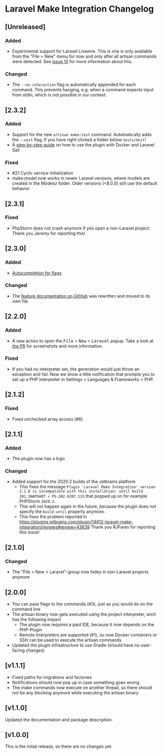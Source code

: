 # Laravel Make Integration Changelog

## [Unreleased]

### Added
- Experimental support for Laravel Livewire. This is one is only available from the "File > New" menu for now and only 
  after all artisan commands were detected. See [issue 10](https://github.com/NiclasvanEyk/jetbrains-laravel-make-integration/issues/10) for more information about this.

### Changed
- The `--no-interaction` flag is automatically appended for each command. This prevents hanging, e.g. when a command 
  expects input from stdin, which is not possible in our context.

## [2.3.2]

### Added
- Support for the new `artisan make:test` command. Automatically adds the `--unit` flag, if you have 
  right-clicked a folder below `tests/Unit`!
- A [step-by-step guide](https://github.com/NiclasvanEyk/jetbrains-laravel-make-integration/tree/master/docs/setup_with_sail.md) on how to use the plugin with Docker and Laravel Sail

### Fixed
- \#21 Cyclic service initialization
- make:model now works in newer Laravel versions, where models are created in the Models/ folder. Older versions (<8.0.0) still use the default behavior

## [2.3.1]

### Fixed

- PhpStorm does not crash anymore if you open a non-Laravel project. Thank you Jeremy for reporting this!

## [2.3.0]

### Added

- [Autocompletion for flags](https://github.com/NiclasvanEyk/jetbrains-laravel-make-integration/blob/8e2e8d67075e5e4080ad4165f41b0f2c968bc180/features.md#%EF%B8%8F-flags)

### Changed

- The [feature documentation on GitHub](https://github.com/NiclasvanEyk/jetbrains-laravel-make-integration/blob/8e2e8d67075e5e4080ad4165f41b0f2c968bc180/features.md) was rewritten and moved to its own file

## [2.2.0]

### Added

- A new action to open the <kbd>File</kbd> > <kbd>New</kbd> > <kbd>Laravel</kbd> popup. Take a look at [the PR](https://github.com/NiclasvanEyk/jetbrains-laravel-make-integration/pull/8) for screenshots and more information.

### Fixed

- If you had no interpreter set, the generation would just throw an exception and fail. Now we show a little notification that prompts you to set up a PHP interpreter in Settings > Languages & Frameworks > PHP.

## [2.1.2]

### Fixed

- Fixed unchecked array access (#6)

## [2.1.1]

### Added

- The plugin now has a logo

### Changed

- Added support for the 2020.2 builds of the Jetbrains platform
  - This fixes the message `Plugin 'Laravel Make Integration' version 2.1.0 is incompatible with this installation: until build 201.SNAPSHOT < PS-202.6397.115`
    that popped up on for example PHPStorm `2020.2`. 
  - This will not happen again in the future, because the plugin does not specify the `build-until` property anymore. 
  - This fixes the problem reported in https://plugins.jetbrains.com/plugin/14612-laravel-make-integration/reviews#review=43639 Thank you RJFares for reporting this issue!

## [2.1.0]

### Changed

- The "File > New > Laravel"-group now hides in non-Laravel projects anymore

## [2.0.0]

- You can pass flags to the commands (#3), just as you would do on the command line
- The artisan binary now gets executed using the project interpreter, wich has the following impact
    - The plugin now requires a paid IDE, because it now depends on the PHP-Plugin
    - Remote Interpreters are supported (#1), so now Docker containers or SSH can be used to execute the artisan commands
- Updated the plugin infrastructure to use Gradle (should have no user-facing changes)

## [v1.1.1]

- Fixed paths for migrations and factories
- Notifications should now pop up in case something goes wrong
- The make commands now execute on another thread, so there should not be any blocking anymore while executing the artisan binary

## [v1.1.0]

Updated the documentation and package description.

## [v1.0.0]

This is the initial release, so there are no changes yet.
